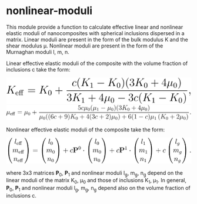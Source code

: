 # nonlinear-moduli
This module provide a function to calculate effective linear and nonlinear elastic moduli of nanocomposites with spherical inclusions dispersed in a matrix. Linear moduli are present in the form of the bulk modulus K and the shear modulus μ. Nonlinear moduli are present in the form of the Murnaghan moduli l, m, n. 

Linear effective elastic moduli of the composite with the volume fraction of inclusions c take the form:

<img src="https://raw.githubusercontent.com/ybeltukov/nonlinear-moduli/master/equations/K_eff.svg?sanitize=true">

<img src="https://raw.githubusercontent.com/ybeltukov/nonlinear-moduli/master/equations/mu_eff.svg?sanitize=true">

Nonlinear effective elastic moduli of the composite take the form:

<img src="https://raw.githubusercontent.com/ybeltukov/nonlinear-moduli/master/equations/lmn_eff.svg?sanitize=true">

where 3x3 matrices **P**<sub>0</sub>, **P**<sub>1</sub> and nonlinear moduli l<sub>g</sub>, m<sub>g</sub>, n<sub>g</sub> depend on the linear moduli of the matrix K<sub>0</sub>, μ<sub>0</sub> and those of inclusions K<sub>1</sub>, μ<sub>1</sub>. In general, **P**<sub>0</sub>, **P**<sub>1</sub> and nonlinear moduli l<sub>g</sub>, m<sub>g</sub>, n<sub>g</sub> depend also on the volume fraction of inclusions c.
